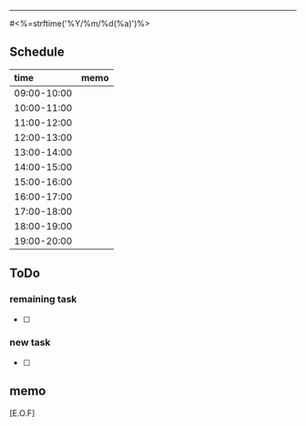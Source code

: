 ----------------------------------------
#<%=strftime('%Y/%m/%d(%a)')%>

## Schedule
|time|memo|
|:---|:---|
|09:00-10:00||
|10:00-11:00||
|11:00-12:00||
|12:00-13:00||
|13:00-14:00||
|14:00-15:00||
|15:00-16:00||
|16:00-17:00||
|17:00-18:00||
|18:00-19:00||
|19:00-20:00||

## ToDo
### remaining task
- [ ]



### new task
- [ ]



## memo



[E.O.F]
